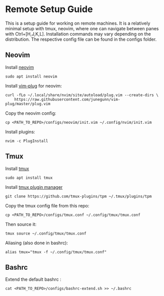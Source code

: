 
# Remote Setup Guide
This is a setup guide for working on remote machines.
It is a relatively minimal setup with tmux, neovim, where one can navigate
between panes with Ctrl+[H,J,K,L].
Installation commands may vary depending on the distribution.
The respective config file can be found in the configs folder.

## Neovim
Install [neovim](https://github.com/neovim/neovim)
```
sudo apt install neovim
```
Install [vim-plug](https://github.com/junegunn/vim-plug) for neovim:
```
curl -fLo ~/.local/share/nvim/site/autoload/plug.vim --create-dirs \
    https://raw.githubusercontent.com/junegunn/vim-plug/master/plug.vim
```
Copy the neovim config:
```
cp <PATH_TO_REPO>/configs/neovim/init.vim ~/.config/nvim/init.vim
```
Install plugins:
```
nvim -c PlugInstall
```


## Tmux
Install [tmux](https://github.com/tmux/tmux)
```
sudo apt install tmux
```
Install [tmux plugin manager](https://github.com/tmux-plugins/tpm)
```
git clone https://github.com/tmux-plugins/tpm ~/.tmux/plugins/tpm
```
Copy the tmux config file from this repo:
```
cp <PATH_TO_REPO>/configs/tmux.conf ~/.config/tmux/tmux.conf
```
Then source it:
```
tmux source ~/.config/tmux/tmux.conf
```
Aliasing (also done in bashrc):
```
alias tmux="tmux -f ~/.config/tmux/tmux.conf"
```

## Bashrc
Extend the default bashrc :
```
cat <PATH_TO_REPO>/configs/bashrc-extend.sh >> ~/.bashrc
```

